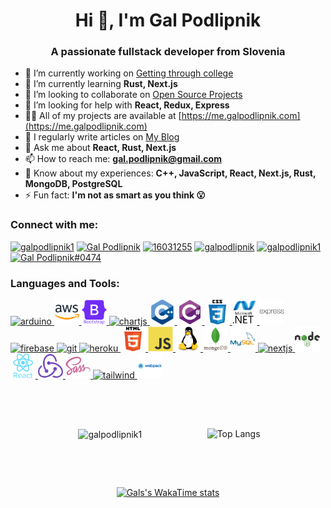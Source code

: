 <h1 align="center">Hi 👋, I'm Gal Podlipnik</h1>
<h3 align="center">A passionate fullstack developer from Slovenia</h3>

- 🔭 I’m currently working on [Getting through college](https://www.fri.uni-lj.si/sl)
- 🌱 I’m currently learning **Rust, Next.js**
- 👯 I’m looking to collaborate on [Open Source Projects](#)
- 🤝 I’m looking for help with **React, Redux, Express**
- 👨‍💻 All of my projects are available at [https://me.galpodlipnik.com](https://me.galpodlipnik.com)
- 📝 I regularly write articles on [My Blog](/)
- 💬 Ask me about **React, Rust, Next.js**
- 📫 How to reach me: **gal.podlipnik@gmail.com**
- 📄 Know about my experiences: **C++, JavaScript, React, Next.js, Rust, MongoDB, PostgreSQL**
- ⚡ Fun fact: **I'm not as smart as you think 😮**


<h3 align="left">Connect with me:</h3>
<p align="left">
<a href="https://codepen.io/galpodlipnik1" target="_blank"><img src="https://raw.githubusercontent.com/rahuldkjain/github-profile-readme-generator/master/src/images/icons/Social/codepen.svg" alt="galpodlipnik1" height="30" width="40" /></a>
<a href="https://www.linkedin.com/in/gal-podlipnik-7a022a1b0/" target="_blank"><img src="https://raw.githubusercontent.com/rahuldkjain/github-profile-readme-generator/master/src/images/icons/Social/linked-in-alt.svg" alt="Gal Podlipnik" height="30" width="40" /></a>
<a href="https://stackoverflow.com/users/16031255" target="_blank"><img src="https://raw.githubusercontent.com/rahuldkjain/github-profile-readme-generator/master/src/images/icons/Social/stack-overflow.svg" alt="16031255" height="30" width="40" /></a>
<a href="https://instagram.com/galpodlipnik" target="_blank"><img src="https://raw.githubusercontent.com/rahuldkjain/github-profile-readme-generator/master/src/images/icons/Social/instagram.svg" alt="galpodlipnik" height="30" width="40" /></a>
<a href="https://leetcode.com/galpodlipnik1/" target="_blank"><img src="https://raw.githubusercontent.com/rahuldkjain/github-profile-readme-generator/master/src/images/icons/Social/leet-code.svg" alt="galpodlipnik1" height="30" width="40" /></a>
<a href="https://discord.gg/GalPodlipnik#0474" target="_blank"><img src="https://raw.githubusercontent.com/rahuldkjain/github-profile-readme-generator/master/src/images/icons/Social/discord.svg" alt="Gal Podlipnik#0474" height="30" width="40" /></a>
</p>

<h3 align="left">Languages and Tools:</h3>
<p align="left"> <a href="https://www.arduino.cc/" target="_blank" rel="noreferrer"> <img src="https://cdn.worldvectorlogo.com/logos/arduino-1.svg" alt="arduino" width="40" height="40"/> </a> <a href="https://aws.amazon.com" target="_blank" rel="noreferrer"> <img src="https://raw.githubusercontent.com/devicons/devicon/master/icons/amazonwebservices/amazonwebservices-original-wordmark.svg" alt="aws" width="40" height="40"/> </a> <a href="https://getbootstrap.com" target="_blank" rel="noreferrer"> <img src="https://raw.githubusercontent.com/devicons/devicon/master/icons/bootstrap/bootstrap-plain-wordmark.svg" alt="bootstrap" width="40" height="40"/> </a> <a href="https://www.chartjs.org" target="_blank" rel="noreferrer"> <img src="https://www.chartjs.org/media/logo-title.svg" alt="chartjs" width="40" height="40"/> </a> <a href="https://www.w3schools.com/cpp/" target="_blank" rel="noreferrer"> <img src="https://raw.githubusercontent.com/devicons/devicon/master/icons/cplusplus/cplusplus-original.svg" alt="cplusplus" width="40" height="40"/> </a> <a href="https://www.w3schools.com/cs/" target="_blank" rel="noreferrer"> <img src="https://raw.githubusercontent.com/devicons/devicon/master/icons/csharp/csharp-original.svg" alt="csharp" width="40" height="40"/> </a> <a href="https://www.w3schools.com/css/" target="_blank" rel="noreferrer"> <img src="https://raw.githubusercontent.com/devicons/devicon/master/icons/css3/css3-original-wordmark.svg" alt="css3" width="40" height="40"/> </a> <a href="https://dotnet.microsoft.com/" target="_blank" rel="noreferrer"> <img src="https://raw.githubusercontent.com/devicons/devicon/master/icons/dot-net/dot-net-original-wordmark.svg" alt="dotnet" width="40" height="40"/> </a> <a href="https://expressjs.com" target="_blank" rel="noreferrer"> <img src="https://raw.githubusercontent.com/devicons/devicon/master/icons/express/express-original-wordmark.svg" alt="express" width="40" height="40"/> </a> <a href="https://firebase.google.com/" target="_blank" rel="noreferrer"> <img src="https://www.vectorlogo.zone/logos/firebase/firebase-icon.svg" alt="firebase" width="40" height="40"/> </a> <a href="https://git-scm.com/" target="_blank" rel="noreferrer"> <img src="https://www.vectorlogo.zone/logos/git-scm/git-scm-icon.svg" alt="git" width="40" height="40"/> </a> <a href="https://heroku.com" target="_blank" rel="noreferrer"> <img src="https://www.vectorlogo.zone/logos/heroku/heroku-icon.svg" alt="heroku" width="40" height="40"/> </a> <a href="https://www.w3.org/html/" target="_blank" rel="noreferrer"> <img src="https://raw.githubusercontent.com/devicons/devicon/master/icons/html5/html5-original-wordmark.svg" alt="html5" width="40" height="40"/> </a> <a href="https://developer.mozilla.org/en-US/docs/Web/JavaScript" target="_blank" rel="noreferrer"> <img src="https://raw.githubusercontent.com/devicons/devicon/master/icons/javascript/javascript-original.svg" alt="javascript" width="40" height="40"/> </a> <a href="https://www.linux.org/" target="_blank" rel="noreferrer"> <img src="https://raw.githubusercontent.com/devicons/devicon/master/icons/linux/linux-original.svg" alt="linux" width="40" height="40"/> </a> <a href="https://www.mongodb.com/" target="_blank" rel="noreferrer"> <img src="https://raw.githubusercontent.com/devicons/devicon/master/icons/mongodb/mongodb-original-wordmark.svg" alt="mongodb" width="40" height="40"/> </a> <a href="https://www.mysql.com/" target="_blank" rel="noreferrer"> <img src="https://raw.githubusercontent.com/devicons/devicon/master/icons/mysql/mysql-original-wordmark.svg" alt="mysql" width="40" height="40"/> </a> <a href="https://nextjs.org/" target="_blank" rel="noreferrer"> <img src="https://cdn.worldvectorlogo.com/logos/nextjs-2.svg" alt="nextjs" width="40" height="40"/> </a> <a href="https://nodejs.org" target="_blank" rel="noreferrer"> <img src="https://raw.githubusercontent.com/devicons/devicon/master/icons/nodejs/nodejs-original-wordmark.svg" alt="nodejs" width="40" height="40"/> </a> <a href="https://reactjs.org/" target="_blank" rel="noreferrer"> <img src="https://raw.githubusercontent.com/devicons/devicon/master/icons/react/react-original-wordmark.svg" alt="react" width="40" height="40"/> </a> <a href="https://redux.js.org" target="_blank" rel="noreferrer"> <img src="https://raw.githubusercontent.com/devicons/devicon/master/icons/redux/redux-original.svg" alt="redux" width="40" height="40"/> </a> <a href="https://sass-lang.com" target="_blank" rel="noreferrer"> <img src="https://raw.githubusercontent.com/devicons/devicon/master/icons/sass/sass-original.svg" alt="sass" width="40" height="40"/> </a> <a href="https://tailwindcss.com/" target="_blank" rel="noreferrer"> <img src="https://www.vectorlogo.zone/logos/tailwindcss/tailwindcss-icon.svg" alt="tailwind" width="40" height="40"/> </a> <a href="https://webpack.js.org" target="_blank" rel="noreferrer"> <img src="https://raw.githubusercontent.com/devicons/devicon/d00d0969292a6569d45b06d3f350f463a0107b0d/icons/webpack/webpack-original-wordmark.svg" alt="webpack" width="40" height="40"/> </a> </p>

<br><br>

<div style="display: flex; justify-content: space-evenly; align-items: center;">

<p>&nbsp;<img align="center" src="https://github-readme-stats.vercel.app/api?username=galpodlipnik1&show_icons=true&theme=radical&layout=compact)](https://github.com/anuraghazra/github-readme-stats" alt="galpodlipnik1" /></p>


<img src="https://github-readme-stats.vercel.app/api/top-langs/?username=galpodlipnik1&size_weight=0.5&count_weight=0.5&show_icons=true&theme=radical&layout=compact" alt="Top Langs" />

</div>

<br><br>

<div align="center">
    <a href="https://github.com/anuraghazra/github-readme-stats">
        <img src="https://github-readme-stats.vercel.app/api/wakatime?username=galpodlipnik&show_icons=true&theme=radical&layout=compact" alt="Gals's WakaTime stats" />
    </a>
</div>
